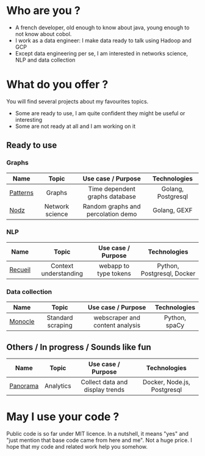 # Who are you ? 

* A french developer, old enough to know about java, young enough to not know about cobol.
* I work as a data engineer: I make data ready to talk using Hadoop and GCP 
* Except data engineering per se, I am interested in networks science, NLP and data collection

# What do you offer ? 

You will find several projects about my favourites topics. 
* Some are ready to use, I am quite confident they might be useful or interesting
* Some are not ready at all and I am working on it

## Ready to use 

### Graphs

|   Name   |   Topic  |  Use case / Purpose | Technologies |
|---    |:-:  |:-:  |:-:   |
| [Patterns](https://github.com/zefrenchwan/patterns) | Graphs | Time dependent graphs database | Golang, Postgresql |
| [Nodz](https://github.com/zefrenchwan/nodz) | Network science | Random graphs and percolation  demo | Golang, GEXF |

### NLP 

|   Name   |   Topic  |  Use case / Purpose | Technologies |
|---    |:-:  |:-:  |:-:   |
| [Recueil](https://github.com/zefrenchwan/recueil) | Context understanding | webapp to type tokens | Python, Postgresql, Docker |

### Data collection 

|   Name   |   Topic  |  Use case / Purpose | Technologies |
|---    |:-:  |:-:  |:-:   |
| [Monocle](https://github.com/zefrenchwan/monocle) | Standard scraping  | webscraper and content analysis | Python, spaCy |

## Others / In progress / Sounds like fun 

|   Name   |   Topic  |  Use case / Purpose | Technologies |
|---    |:-:  |:-:  |:-:   |
| [Panorama](https://github.com/zefrenchwan/panorama) | Analytics | Collect data and display trends | Docker, Node.js, Postgresql |


# May I use your code ? 

Public code is so far under MIT licence. 
In a nutshell, it means "yes" and "just mention that base code came from here and me". Not a huge price. 
I hope that my code and related work help you somehow. 
